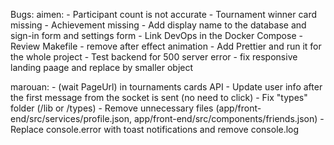 Bugs:
aimen:
    - Participant count is not accurate
    - Tournament winner card missing
    - Achievement missing
    - Add display name to the database and sign-in form and settings form
    - Link DevOps in the Docker Compose
    - Review Makefile
    - remove after effect animation
    - Add Prettier and run it for the whole project
    - Test backend for 500 server error
    - fix responsive landing paage and replace by smaller object

marouan:
    - (wait PageUrl) in tournaments cards API
    - Update user info after the first message from the socket is sent (no need to click)
    - Fix "types" folder (/lib or /types)
    - Remove unnecessary files (app/front-end/src/services/profile.json, app/front-end/src/components/friends.json)
    - Replace console.error with toast notifications and remove console.log
